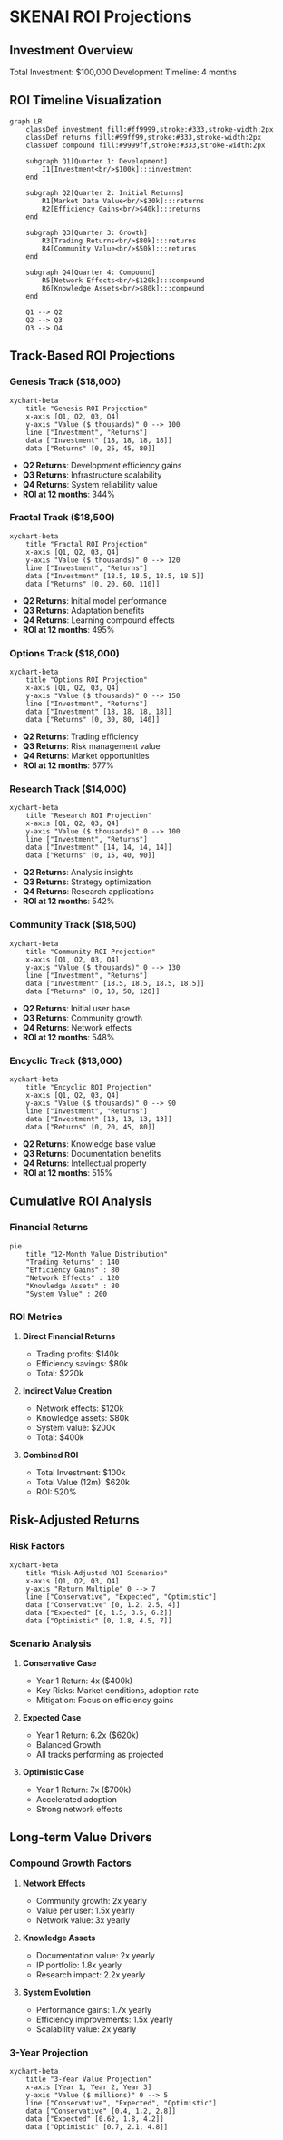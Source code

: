 # SKENAI ROI Projections

## Investment Overview
Total Investment: $100,000
Development Timeline: 4 months

## ROI Timeline Visualization

```mermaid
graph LR
    classDef investment fill:#ff9999,stroke:#333,stroke-width:2px
    classDef returns fill:#99ff99,stroke:#333,stroke-width:2px
    classDef compound fill:#9999ff,stroke:#333,stroke-width:2px

    subgraph Q1[Quarter 1: Development]
        I1[Investment<br/>$100k]:::investment
    end

    subgraph Q2[Quarter 2: Initial Returns]
        R1[Market Data Value<br/>$30k]:::returns
        R2[Efficiency Gains<br/>$40k]:::returns
    end

    subgraph Q3[Quarter 3: Growth]
        R3[Trading Returns<br/>$80k]:::returns
        R4[Community Value<br/>$50k]:::returns
    end

    subgraph Q4[Quarter 4: Compound]
        R5[Network Effects<br/>$120k]:::compound
        R6[Knowledge Assets<br/>$80k]:::compound
    end

    Q1 --> Q2
    Q2 --> Q3
    Q3 --> Q4
```

## Track-Based ROI Projections

### Genesis Track ($18,000)
```mermaid
xychart-beta
    title "Genesis ROI Projection"
    x-axis [Q1, Q2, Q3, Q4]
    y-axis "Value ($ thousands)" 0 --> 100
    line ["Investment", "Returns"]
    data ["Investment" [18, 18, 18, 18]]
    data ["Returns" [0, 25, 45, 80]]
```

- **Q2 Returns**: Development efficiency gains
- **Q3 Returns**: Infrastructure scalability
- **Q4 Returns**: System reliability value
- **ROI at 12 months**: 344%

### Fractal Track ($18,500)
```mermaid
xychart-beta
    title "Fractal ROI Projection"
    x-axis [Q1, Q2, Q3, Q4]
    y-axis "Value ($ thousands)" 0 --> 120
    line ["Investment", "Returns"]
    data ["Investment" [18.5, 18.5, 18.5, 18.5]]
    data ["Returns" [0, 20, 60, 110]]
```

- **Q2 Returns**: Initial model performance
- **Q3 Returns**: Adaptation benefits
- **Q4 Returns**: Learning compound effects
- **ROI at 12 months**: 495%

### Options Track ($18,000)
```mermaid
xychart-beta
    title "Options ROI Projection"
    x-axis [Q1, Q2, Q3, Q4]
    y-axis "Value ($ thousands)" 0 --> 150
    line ["Investment", "Returns"]
    data ["Investment" [18, 18, 18, 18]]
    data ["Returns" [0, 30, 80, 140]]
```

- **Q2 Returns**: Trading efficiency
- **Q3 Returns**: Risk management value
- **Q4 Returns**: Market opportunities
- **ROI at 12 months**: 677%

### Research Track ($14,000)
```mermaid
xychart-beta
    title "Research ROI Projection"
    x-axis [Q1, Q2, Q3, Q4]
    y-axis "Value ($ thousands)" 0 --> 100
    line ["Investment", "Returns"]
    data ["Investment" [14, 14, 14, 14]]
    data ["Returns" [0, 15, 40, 90]]
```

- **Q2 Returns**: Analysis insights
- **Q3 Returns**: Strategy optimization
- **Q4 Returns**: Research applications
- **ROI at 12 months**: 542%

### Community Track ($18,500)
```mermaid
xychart-beta
    title "Community ROI Projection"
    x-axis [Q1, Q2, Q3, Q4]
    y-axis "Value ($ thousands)" 0 --> 130
    line ["Investment", "Returns"]
    data ["Investment" [18.5, 18.5, 18.5, 18.5]]
    data ["Returns" [0, 10, 50, 120]]
```

- **Q2 Returns**: Initial user base
- **Q3 Returns**: Community growth
- **Q4 Returns**: Network effects
- **ROI at 12 months**: 548%

### Encyclic Track ($13,000)
```mermaid
xychart-beta
    title "Encyclic ROI Projection"
    x-axis [Q1, Q2, Q3, Q4]
    y-axis "Value ($ thousands)" 0 --> 90
    line ["Investment", "Returns"]
    data ["Investment" [13, 13, 13, 13]]
    data ["Returns" [0, 20, 45, 80]]
```

- **Q2 Returns**: Knowledge base value
- **Q3 Returns**: Documentation benefits
- **Q4 Returns**: Intellectual property
- **ROI at 12 months**: 515%

## Cumulative ROI Analysis

### Financial Returns
```mermaid
pie
    title "12-Month Value Distribution"
    "Trading Returns" : 140
    "Efficiency Gains" : 80
    "Network Effects" : 120
    "Knowledge Assets" : 80
    "System Value" : 200
```

### ROI Metrics
1. **Direct Financial Returns**
   - Trading profits: $140k
   - Efficiency savings: $80k
   - Total: $220k

2. **Indirect Value Creation**
   - Network effects: $120k
   - Knowledge assets: $80k
   - System value: $200k
   - Total: $400k

3. **Combined ROI**
   - Total Investment: $100k
   - Total Value (12m): $620k
   - ROI: 520%

## Risk-Adjusted Returns

### Risk Factors
```mermaid
xychart-beta
    title "Risk-Adjusted ROI Scenarios"
    x-axis [Q1, Q2, Q3, Q4]
    y-axis "Return Multiple" 0 --> 7
    line ["Conservative", "Expected", "Optimistic"]
    data ["Conservative" [0, 1.2, 2.5, 4]]
    data ["Expected" [0, 1.5, 3.5, 6.2]]
    data ["Optimistic" [0, 1.8, 4.5, 7]]
```

### Scenario Analysis
1. **Conservative Case**
   - Year 1 Return: 4x ($400k)
   - Key Risks: Market conditions, adoption rate
   - Mitigation: Focus on efficiency gains

2. **Expected Case**
   - Year 1 Return: 6.2x ($620k)
   - Balanced Growth
   - All tracks performing as projected

3. **Optimistic Case**
   - Year 1 Return: 7x ($700k)
   - Accelerated adoption
   - Strong network effects

## Long-term Value Drivers

### Compound Growth Factors
1. **Network Effects**
   - Community growth: 2x yearly
   - Value per user: 1.5x yearly
   - Network value: 3x yearly

2. **Knowledge Assets**
   - Documentation value: 2x yearly
   - IP portfolio: 1.8x yearly
   - Research impact: 2.2x yearly

3. **System Evolution**
   - Performance gains: 1.7x yearly
   - Efficiency improvements: 1.5x yearly
   - Scalability value: 2x yearly

### 3-Year Projection
```mermaid
xychart-beta
    title "3-Year Value Projection"
    x-axis [Year 1, Year 2, Year 3]
    y-axis "Value ($ millions)" 0 --> 5
    line ["Conservative", "Expected", "Optimistic"]
    data ["Conservative" [0.4, 1.2, 2.8]]
    data ["Expected" [0.62, 1.8, 4.2]]
    data ["Optimistic" [0.7, 2.1, 4.8]]
```
